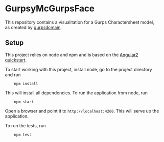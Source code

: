 # GurpsyMcGurpsFace

This repository contains a visualitation for a Gurps Charactersheet model, as
created by [gurpsdomain][]. 

## Setup
This project relies on node and npm and is based on the [Angular2 quickstart][quickstart].

To start working with this project, install node, go to the project directory
and run 

```shell
    npm install
```

This will install all dependencies.  To run the application from node, run


```shell
    npm start
```

Open a browser and point it to `http://localhost:4200`. This will serve up the
application.

To run the tests, run 

```shell
    npm test
```

[gurpsdomain]: https://github.com/gurpsdomain/gurpsdomain
[quickstart]: https://angular.io/docs/ts/latest/quickstart.html

